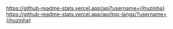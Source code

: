 https://github-readme-stats.vercel.app/api?username={jhuzinha}
https://github-readme-stats.vercel.app/api/top-langs/?username={jhuzinha}

